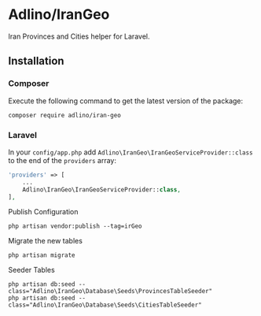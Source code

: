 Adlino/IranGeo
==========
Iran Provinces and Cities helper for Laravel.

## Installation

### Composer

Execute the following command to get the latest version of the package:

```terminal
composer require adlino/iran-geo
```

### Laravel

In your `config/app.php` add `Adlino\IranGeo\IranGeoServiceProvider::class` to the end of the `providers` array:

```php
'providers' => [
    ...
    Adlino\IranGeo\IranGeoServiceProvider::class,
],
```

Publish Configuration

```shell
php artisan vendor:publish --tag=irGeo
```

Migrate the new tables

```shell
php artisan migrate
```

Seeder Tables

```shell
php artisan db:seed --class="Adlino\IranGeo\Database\Seeds\ProvincesTableSeeder" 
php artisan db:seed --class="Adlino\IranGeo\Database\Seeds\CitiesTableSeeder"
```
